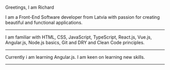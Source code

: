 Greetings, I am Richard

I am a Front-End Software developer from Latvia with passion for creating beautiful and functional applications.

---

I am familiar with HTML, CSS, JavaScript, TypeScript, React.js, Vue.js, Angular.js, Node.js basics, Git and DRY and Clean Code principles.

---

Currently i am learning Angular.js.
I am keen on learning new skills.

---
